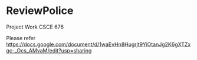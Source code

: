 # ReviewPolice
Project Work CSCE 676

Please refer
https://docs.google.com/document/d/1waEvHn8Hugrjt9YiOtanJg2K6gXTZxqc-_Ocs_AMvaM/edit?usp=sharing
